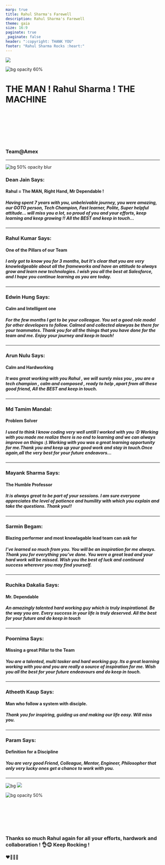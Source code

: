 ```yaml
---
marp: true
title: Rahul Sharma's Farewell
description: Rahul Sharma's Farewell
theme: gaia
size: 16:9
paginate: true
_paginate: false
header: ":copyright: THANK YOU"
footer: "Rahul Sharma Rocks :heart:"
---
```

![](#012)

![bg opacity 60%](http://img.picturequotes.com/2/542/541515/goodbye-quote-1.jpg)

# <!--fit--> THE MAN ! Rahul Sharma ! THE MACHINE

<br /> <br />
<br/><br/>
<br/><br/>

### Team@Amex

<!-- This is presenter note. You can write down notes through HTML comment. -->
---
![bg 50% opacity blur](https://avatars.githubusercontent.com/deanjain)

### Dean Jain Says:

#### Rahul = The MAN, Right Hand, Mr Dependable !

##### Having spent 7 years with you, unbeleivable journey, you were amazing, our GOTO person, Tech Champion, Fast learner, Polite, Super helpful attitude... will miss you a lot, so proud of you and your efforts, keep learning and keep growing !! All the BEST and keep in touch... 

<!-- _class: lead -->

<style scoped> { font-size:24px;}</style>
---

### Rahul Kumar Says:
####  One of the Pillars of our Team
##### I only got to know you for 3 months, but It's clear that you are very knowledgeable about all the frameworks and have an attitude to always grow and learn new technologies. I wish you all the best at Salesforce, and I hope you continue learning as you are today.  
<!-- _class: lead -->
<style scoped> { font-size:24px;}</style>
---

### Edwin Hung Says:
####  Calm and Intelligent one
##### For the few months I get to be your colleague.  You set a good role model for other developers to follow.  Calmed and collected alawyas be there for your teammates. Thank you for all the things that you have done for the team and me.  Enjoy your journey and keep in touch!
<!-- _class: lead -->
<style scoped> { font-size:24px;}</style>
---

### Arun Nulu Says:
####  Calm and Hardworking
##### It was great working with you Rahul , we will surely miss you , you are a tech champion , calm and composed , ready to help ,apart from all these good friend, All the BEST and keep in touch.

<!-- _class: lead -->
<style scoped> { font-size:24px;}</style>
---

### Md Tamim Mandal:
####  Problem Solver
##### I used to think I know coding very well untill I worked with you :D Working with you made me realize there is no end to learning and we can always improve on things :).Working with you was a great learning opportunity for me.Thank you and keep up your good work and stay in touch.Once again,all the very best for your future endeavors...  
<!-- _class: lead -->
<style scoped> { font-size:24px;}</style>
---

### Mayank Sharma Says:
####  The Humble Professor
##### It is always great to be part of your sessions. I am sure everyone appreciates the level of patience and humility with which you explain and take the questions. Thank you!!
<!-- _class: lead -->
<style scoped> { font-size:24px;}</style>
---

### Sarmin Begam:
####  Blazing performer and most knowlagable lead team can ask for
##### I’ve learned so much from you. You will be an inspiration for me always. Thank you for everything you’ve done. You were a great lead and your hard work will be missed.  Wish you the best of luck and continued success wherever you may find yourself.
<!-- _class: lead -->
<style scoped> { font-size:24px;}</style>
---

### Ruchika Dakalia Says:
####  Mr. Dependable
##### An amazingly talented hard working guy which is truly inspirational. Be the way you are. Every success in your life is truly deserved. All the best for your future and do keep in touch
<!-- _class: lead -->
<style scoped> { font-size:24px;}</style>
---

### Poornima Says:
#### Missing a great Pillar to the Team 
##### You are a talented, multi tasker and hard working guy. Its a great learning working with you and you are really a source of inspiration for me. Wish you all the best for your future endeavours and do keep in touch.  
<!-- _class: lead -->
<style scoped> { font-size:24px;}</style>
---

### Atheeth Kaup Says:
####  Man who follow a system with disciple.
##### Thank you for inspiring, guiding us and making our life easy. Will miss you.
<!-- _class: lead -->
<style scoped> { font-size:24px;}</style>
---

### Param Says:
####  Definition for a Discipline 
##### You are very good Friend, Colleague, Mentor, Engineer, Philosopher that only very lucky ones get a chance to work with you. 
<!-- _class: lead -->
<style scoped> { font-size:24px;}</style>
---

![bg](#123)
![](#fff)

![bg opacity 50%](https://dogtrainingobedienceschool.com/pic/4526090_full-missing-work-colleagues-quotes-goodbye-quotes.jpg)

<br><br><br><br>
<br>

### Thanks so much Rahul again for all your efforts, hardwork and collaboration ! :ok_hand::blush: Keep Rocking !

 :heart::purple_heart::green_heart::blue_heart:
